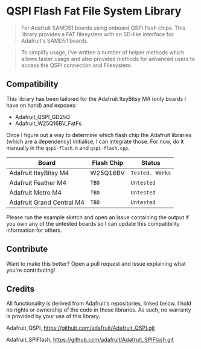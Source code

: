 # QSPI Flash Fat File System Library

> For Adafruit SAMD51 boards using onboard QSPI flash chips.
> This library provides a FAT filesystem with an SD-like interface for Adafruit's SAMD51 boards.


> To simplify usage, i've written a number of helper methods which allows faster usage and also provided methods for advanced users to access the QSPI connection and Filesystem.


## Compatibility
This library has been tailored for the Adafruit ItsyBitsy M4 (only boards I have on hand) and exposes:
- Adafruit_QSPI_GD25Q
- Adafruit_W25Q16BV_FatFs

Once I figure out a way to determine which flash chip the Adafruit libraries (which are a dependency) initialise, I can integrate those. For now, do it manually in the `qspi-flash.h` and `qspi-flash.cpp`.     


| Board  |  Flash Chip |  Status |
|---|---|---|
Adafruit ItsyBitsy M4 | W25Q16BV | `Tested. Works`
Adafruit Feather M4 | `TBD` | `Untested`
Adafruit Metro M4 | `TBD` | `Untested`
Adafruit Grand Central M4 | `TBD` | `Untested`

Please run the example sketch and open an issue containing the output if you own any of the untested boards so I can update this compatibility information for others.

## Contribute
Want to make this better? Open a pull request and issue explaining what you're contributing!

## Credits
All functionality is derived from Adafruit's repositories, linked below. I hold no rights or ownership of the code in those libraries. As such, no warranty is provided by your use of this library.

Adafruit_QSPI,
https://github.com/adafruit/Adafruit_QSPI.git

Adafruit_SPIFlash,
https://github.com/adafruit/Adafruit_SPIFlash.git

